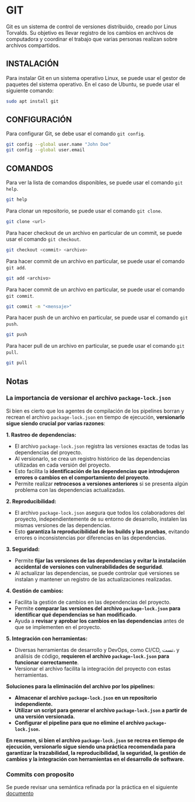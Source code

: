 # GIT

<!-- TODO: NX Y TURBOREPO que son y para que sirven -->

Git es un sistema de control de versiones distribuido, creado por Linus Torvalds. Su objetivo es llevar registro de los cambios en archivos de computadora y coordinar el trabajo que varias personas realizan sobre archivos compartidos.

## INSTALACIÓN

Para instalar Git en un sistema operativo Linux, se puede usar el gestor de paquetes del sistema operativo. En el caso de Ubuntu, se puede usar el siguiente comando:

```bash
sudo apt install git
```

## CONFIGURACIÓN

Para configurar Git, se debe usar el comando `git config`.

```bash
git config --global user.name "John Doe"
git config --global user.email
```

## COMANDOS

Para ver la lista de comandos disponibles, se puede usar el comando `git help`.

```bash
git help
```

Para clonar un repositorio, se puede usar el comando `git clone`.

```bash
git clone <url>
```

Para hacer checkout de un archivo en particular de un commit, se puede usar el comando `git checkout`.

```bash
git checkout <commit> <archivo>
```

Para hacer commit de un archivo en particular, se puede usar el comando `git add`.

```bash
git add <archivo>
```

Para hacer commit de un archivo en particular, se puede usar el comando `git commit`.

```bash
git commit -m "<mensaje>"
```

Para hacer push de un archivo en particular, se puede usar el comando `git push`.

```bash
git push
```

Para hacer pull de un archivo en particular, se puede usar el comando `git pull`.

```bash
git pull
```

## Notas

### La importancia de versionar el archivo `package-lock.json`

Si bien es cierto que los agentes de compilación de los pipelines borran y recrean el archivo `package-lock.json` en tiempo de ejecución, **versionarlo sigue siendo crucial por varias razones**:

**1. Rastreo de dependencias:**

- El archivo `package-lock.json` registra las versiones exactas de todas las dependencias del proyecto.
- Al versionarlo, se crea un registro histórico de las dependencias utilizadas en cada versión del proyecto.
- Esto facilita la **identificación de las dependencias que introdujeron errores o cambios en el comportamiento del proyecto**.
- Permite realizar **retrocesos a versiones anteriores** si se presenta algún problema con las dependencias actualizadas.

**2. Reproducibilidad:**

- El archivo `package-lock.json` asegura que todos los colaboradores del proyecto, independientemente de su entorno de desarrollo, instalen las mismas versiones de las dependencias.
- Esto **garantiza la reproducibilidad de los builds y las pruebas**, evitando errores o inconsistencias por diferencias en las dependencias.

**3. Seguridad:**

- Permite **fijar las versiones de las dependencias y evitar la instalación accidental de versiones con vulnerabilidades de seguridad**.
- Al actualizar las dependencias, se puede controlar qué versiones se instalan y mantener un registro de las actualizaciones realizadas.

**4. Gestión de cambios:**

- Facilita la gestión de cambios en las dependencias del proyecto.
- Permite **comparar las versiones del archivo `package-lock.json` para identificar qué dependencias se han modificado**.
- Ayuda a **revisar y aprobar los cambios en las dependencias** antes de que se implementen en el proyecto.

**5. Integración con herramientas:**

- Diversas herramientas de desarrollo y DevOps, como CI/CD, تست، y análisis de código, **requieren el archivo `package-lock.json` para funcionar correctamente**.
- Versionar el archivo facilita la integración del proyecto con estas herramientas.

**Soluciones para la eliminación del archivo por los pipelines:**

- **Almacenar el archivo `package-lock.json` en un repositorio independiente.**
- **Utilizar un script para generar el archivo `package-lock.json` a partir de una versión versionada.**
- **Configurar el pipeline para que no elimine el archivo `package-lock.json`.**

**En resumen, si bien el archivo `package-lock.json` se recrea en tiempo de ejecución, versionarlo sigue siendo una práctica recomendada para garantizar la trazabilidad, la reproducibilidad, la seguridad, la gestión de cambios y la integración con herramientas en el desarrollo de software.**

### Commits con proposito

Se puede revisar una semántica refinada por la práctica en el siguiente [documento](./commits.md)
